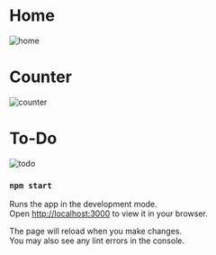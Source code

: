 # Home

![home](https://github.com/DarwinLF/ReactCollectionBootstrap/assets/118573390/8af4c1ac-18c1-4d18-8b7a-1f6612bb467a)

# Counter

![counter](https://github.com/DarwinLF/ReactCollectionBootstrap/assets/118573390/0cc93eb8-62f4-4bc1-bfa1-dca26902e05d)

# To-Do

![todo](https://github.com/DarwinLF/ReactCollectionBootstrap/assets/118573390/98338c47-7ad6-4126-a2e1-04e6b135718d)

### `npm start`

Runs the app in the development mode.\
Open [http://localhost:3000](http://localhost:3000) to view it in your browser.

The page will reload when you make changes.\
You may also see any lint errors in the console.

